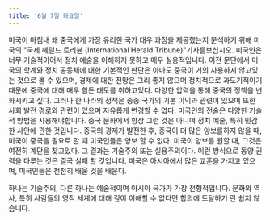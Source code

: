 ```yaml
---
title: '6월 7일 화요일'
---
```

미국이 마침내 왜 중국에게 가장 유리한 국가 대우 과정을 제공했는지 분석하기 위해 미국의 "국제 헤럴드 트리뷴 (International Herald Tribune)"기사를보십시오. 미국인은 너무 기술적이어서 정치 예술을 이해하지 못하고 매우 실용적입니다. 이전 문단에서 미국의 학계와 정치 공동체에 대한 기본적인 판단은 아마도 중국이 거의 사용하지 않고있는 것으로 볼 수 있으며, 경제에 대한 전망은 그리 좋지 않으며 정치적으로 과도기적이기 때문에 중국에 대해 매우 힘든 태도를 취하고있다. 다양한 압력을 통해 중국의 정책을 변화시키고 싶다. 그러나 한 나라의 정책은 종종 국가의 기본 이익과 관련이 있으며 또한 사회 발전 경로와 관련이 있으며 자유롭게 변경할 수 없다. 미국인의 전술은 다양한 기술적 방법을 사용해야합니다. 중국 문화에서 항상 그런 것은 아니며 정치 예술, 특히 민감한 사안에 관한 것입니다. 중국의 경제가 발전한 후, 중국이 더 많은 양보를하지 않을 때, 미국이 중국을 필요로 할 때 미국인들은 양보 할 수 없다. 미국이 양보를 원할 때, 그것은 여전히 ​​계단을 찾고있다. 그 결과는 기술주의 또는 실용주의이다. 이런 방식으로 동양 권력을 다루는 것은 결국 실패 할 것입니다. 미국은 아시아에서 많은 교훈을 가지고 있으며, 미국인들은 천천히 배울 것을 배운다.

하나는 기술주의, 다른 하나는 예술적이며 아시아 국가가 가장 전형적입니다. 문화와 역사, 특히 사람들의 영적 세계에 대해 깊이 이해할 수 없다면 합의에 도달하기 란 쉽지 않습니다.

